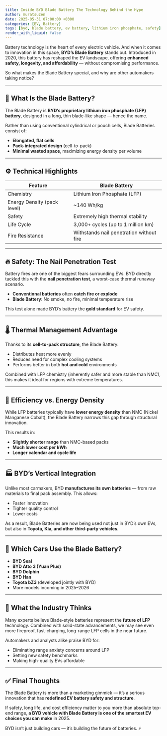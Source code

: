 ```yaml
---
title: Inside BYD Blade Battery The Technology Behind the Hype
author: muratsuzen
date: 2025-05-31 07:00:00 +0300
categories: [EV, Battery]
tags: [byd, blade battery, ev battery, lithium iron phosphate, safety]
render_with_liquid: false
---
```


Battery technology is the heart of every electric vehicle. And when it comes to innovation in this space, **BYD’s Blade Battery** stands out. Introduced in 2020, this battery has reshaped the EV landscape, offering **enhanced safety, longevity, and affordability** — without compromising performance.

So what makes the Blade Battery special, and why are other automakers taking notice?

---

## 🔬 What Is the Blade Battery?

The Blade Battery is **BYD’s proprietary lithium iron phosphate (LFP) battery**, designed in a long, thin blade-like shape — hence the name.

Rather than using conventional cylindrical or pouch cells, Blade Batteries consist of:

- **Elongated, flat cells**
- **Pack-integrated design** (cell-to-pack)
- **Minimal wasted space**, maximizing energy density per volume

---

## ⚙️ Technical Highlights

| **Feature**                     | **Blade Battery**                         |
|-------------------------------|-------------------------------------------|
| Chemistry                     | Lithium Iron Phosphate (LFP)              |
| Energy Density (pack level)   | ~140 Wh/kg                                |
| Safety                        | Extremely high thermal stability          |
| Life Cycle                    | 3,000+ cycles (up to 1 million km)        |
| Fire Resistance               | Withstands nail penetration without fire  |

---

## 🔥 Safety: The Nail Penetration Test

Battery fires are one of the biggest fears surrounding EVs. BYD directly tackled this with the **nail penetration test**, a worst-case thermal runaway scenario.

- **Conventional batteries** often **catch fire or explode**
- **Blade Battery**: No smoke, no fire, minimal temperature rise

This test alone made BYD’s battery the **gold standard** for EV safety.

---

## 🌡️ Thermal Management Advantage

Thanks to its **cell-to-pack structure**, the Blade Battery:

- Distributes heat more evenly
- Reduces need for complex cooling systems
- Performs better in both **hot and cold** environments

Combined with LFP chemistry (inherently safer and more stable than NMC), this makes it ideal for regions with extreme temperatures.

---

## 🔋 Efficiency vs. Energy Density

While LFP batteries typically have **lower energy density** than NMC (Nickel Manganese Cobalt), the Blade Battery narrows this gap through structural innovation.

This results in:

- **Slightly shorter range** than NMC-based packs
- **Much lower cost per kWh**
- **Longer calendar and cycle life**

---

## 🏭 BYD’s Vertical Integration

Unlike most carmakers, BYD **manufactures its own batteries** — from raw materials to final pack assembly. This allows:

- Faster innovation
- Tighter quality control
- Lower costs

As a result, Blade Batteries are now being used not just in BYD’s own EVs, but also in **Toyota, Kia, and other third-party vehicles**.

---

## 🚗 Which Cars Use the Blade Battery?

- **BYD Seal**
- **BYD Atto 3 (Yuan Plus)**
- **BYD Dolphin**
- **BYD Han**
- **Toyota bZ3** (developed jointly with BYD)
- More models incoming in 2025–2026

---

## 💬 What the Industry Thinks

Many experts believe Blade-style batteries represent the **future of LFP** technology. Combined with solid-state advancements, we may see even more fireproof, fast-charging, long-range LFP cells in the near future.

Automakers and analysts alike praise BYD for:

- Eliminating range anxiety concerns around LFP
- Setting new safety benchmarks
- Making high-quality EVs affordable

---

## ✅ Final Thoughts

The Blade Battery is more than a marketing gimmick — it’s a serious innovation that has **redefined EV battery safety and structure**.

If safety, long life, and cost efficiency matter to you more than absolute top-end range, **a BYD vehicle with Blade Battery is one of the smartest EV choices you can make** in 2025.

BYD isn’t just building cars — it’s building the future of batteries. ⚡
